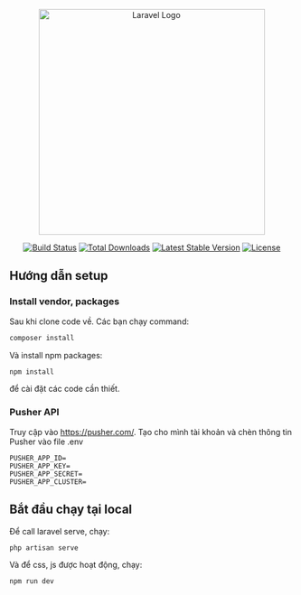 <p align="center"><a href="https://laravel.com" target="_blank"><img src="https://raw.githubusercontent.com/laravel/art/master/logo-lockup/5%20SVG/2%20CMYK/1%20Full%20Color/laravel-logolockup-cmyk-red.svg" width="400" alt="Laravel Logo"></a></p>

<p align="center">
<a href="https://github.com/laravel/framework/actions"><img src="https://github.com/laravel/framework/workflows/tests/badge.svg" alt="Build Status"></a>
<a href="https://packagist.org/packages/laravel/framework"><img src="https://img.shields.io/packagist/dt/laravel/framework" alt="Total Downloads"></a>
<a href="https://packagist.org/packages/laravel/framework"><img src="https://img.shields.io/packagist/v/laravel/framework" alt="Latest Stable Version"></a>
<a href="https://packagist.org/packages/laravel/framework"><img src="https://img.shields.io/packagist/l/laravel/framework" alt="License"></a>
</p>

## Hướng dẫn setup
### Install vendor, packages
Sau khi clone code về. Các bạn chạy command:

```bash
composer install
```

Và install npm packages:
```bash
npm install
```
để cài đặt các code cần thiết.
### Pusher API
Truy cập vào https://pusher.com/. Tạo cho mình tài khoản và chèn thông tin Pusher vào file .env
```
PUSHER_APP_ID=
PUSHER_APP_KEY=
PUSHER_APP_SECRET=
PUSHER_APP_CLUSTER=
```

## Bắt đầu chạy tại local
Để call laravel serve, chạy:
```bash
php artisan serve
```
Và để css, js được hoạt động, chạy:
```bash
npm run dev
```